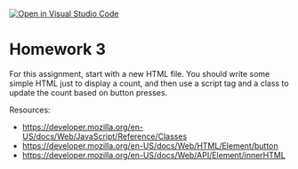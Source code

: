 [![Open in Visual Studio Code](https://classroom.github.com/assets/open-in-vscode-c66648af7eb3fe8bc4f294546bfd86ef473780cde1dea487d3c4ff354943c9ae.svg)](https://classroom.github.com/online_ide?assignment_repo_id=8437911&assignment_repo_type=AssignmentRepo)
# Homework 3

For this assignment, start with a new HTML file. You should write some simple HTML just to display a count, and then use a script tag and a class to update the count based on button presses.

Resources:
- https://developer.mozilla.org/en-US/docs/Web/JavaScript/Reference/Classes
- https://developer.mozilla.org/en-US/docs/Web/HTML/Element/button
- https://developer.mozilla.org/en-US/docs/Web/API/Element/innerHTML
